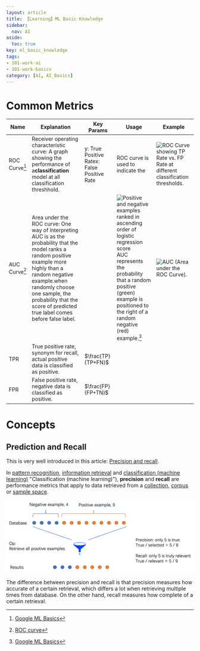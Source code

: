 ```yaml
---
layout: article
title: 【Learning】ML Basic Knowledge
sidebar:
  nav: AI
aside:
  toc: true
key: ml_basic_knowledge
tags:
- 301-work-ai
- 301-work-basics
category: [AI, AI_Basics]
---
```

# Common Metrics

| Name          | Explanation                                                                                                                                                                                                                                                                             | Key Params                                  | Usage                                                                                                                                                                                                                                                                                                                                  | Example                                                                                                                                                                    |
| ------------- | --------------------------------------------------------------------------------------------------------------------------------------------------------------------------------------------------------------------------------------------------------------------------------------- | ------------------------------------------- | -------------------------------------------------------------------------------------------------------------------------------------------------------------------------------------------------------------------------------------------------------------------------------------------------------------------------------------- | -------------------------------------------------------------------------------------------------------------------------------------------------------------------------- |
| ROC Curve[^1] | Receiver operating characteristic curve: A graph showing the performance of a**classification** model at all classification threshhold.                                                                                                                                                 | y: True Positive Ratex: False Positive Rate | ROC curve is used to indicate the                                                                                                                                                                                                                                                                                                      | ![ROC Curve showing TP Rate vs. FP Rate at different classification thresholds.](https://developers.google.com/machine-learning/crash-course/images/ROCCurve.svg?hl=zh_cn) |
| AUC Curve[^2] | Area under the ROC curve: One way of interpreting AUC is as the probability that the model ranks a random positive example more highly than a random negative example.when randomly choose one sample, the probability that the score of predicted true label comes before false label. |                                             | ![Positive and negative examples ranked in ascending order of logistic regression score](https://developers.google.com/machine-learning/crash-course/images/AUCPredictionsRanked.svg?hl=zh_cn)AUC represents the probability that a random positive (green) example is positioned to the right of a random negative (red) example.[^1] | ![AUC (Area under the ROC Curve).](https://developers.google.com/machine-learning/crash-course/images/AUC.svg?hl=zh_cn)                                                    |
| TPR           | True positive rate, synonym for recall, actual positive data is classified as positive.                                                                                                                                                                                                 | $\frac{TP}{TP+FN}$                          |                                                                                                                                                                                                                                                                                                                                        |                                                                                                                                                                            |
| FPR           | False positive rate, negative data is classified as positive.                                                                                                                                                                                                                           | $\frac{FP}{FP+TN}$                          |                                                                                                                                                                                                                                                                                                                                        |                                                                                                                                                                            |

# Concepts

## Prediction and Recall

This is very well introduced in this article: [Precision and recall](https://en.wikipedia.org/wiki/Precision_and_recallhttps://).

In [pattern recognition](https://en.wikipedia.org/wiki/Pattern_recognition "Pattern recognition"), [information retrieval](https://en.wikipedia.org/wiki/Information_retrieval "Information retrieval") and [classification (machine learning)](https://en.wikipedia.org/wiki/Classification_(machine_learning)) "Classification (machine learning)"), **precision** and **recall** are performance metrics that apply to data retrieved from a [collection](https://en.wikipedia.org/wiki/Data_store "Data store"), [corpus](https://en.wikipedia.org/wiki/Text_corpus "Text corpus") or [sample space](https://en.wikipedia.org/wiki/Sample_space "Sample space").

![Image](/assets/images/2022-02-25-18-45-57.png)

The difference between precision and recall is that precision measures how accurate of a certain retrieval, which differs a lot when retrieving multiple times from database. On the other hand, recall measures how complete of a certain retrieval. 



[^1]: [Google ML Basics](https://developers.google.com/machine-learning/crash-course/classification/roc-and-auc?hl=zh_cn)

[^2]: [ROC curve](https://zhuanlan.zhihu.com/p/58587448)
    

